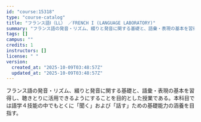```yaml
---
id: "course:15318"
type: "course-catalog"
title: "フランス語Ⅰ（LL） ／FRENCH I (LANGUAGE LABORATORY)"
summary: "フランス語の発音・リズム、綴りと発音に関する基礎と、語彙・表現の基本を習得し、聴きとりに活用できるようにすることを目的とした授業である。本科目では語学４技能の中でもとくに「聞く」および「話す」ための基礎能力の涵養を目指す。"
tags: []
campus: ""
credits: 1
instructors: []
license: " "
version:
  created_at: "2025-10-09T03:48:57Z"
  updated_at: "2025-10-09T03:48:57Z"
---
```


フランス語の発音・リズム、綴りと発音に関する基礎と、語彙・表現の基本を習得し、聴きとりに活用できるようにすることを目的とした授業である。本科目では語学４技能の中でもとくに「聞く」および「話す」ための基礎能力の涵養を目指す。
